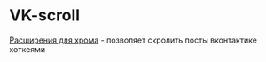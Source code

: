 # VK-scroll

[Расширения для хрома](https://chrome.google.com/webstore/detail/mojklidmomhkamoimonbniojaapchpod/publish-accepted?hl=en) - позволяет скролить посты вконтактике хоткеями
